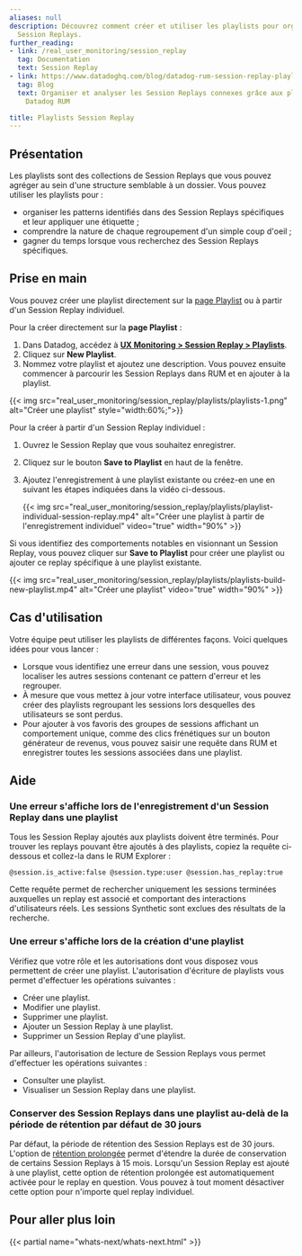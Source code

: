 ```yaml
---
aliases: null
description: Découvrez comment créer et utiliser les playlists pour organiser vos
  Session Replays.
further_reading:
- link: /real_user_monitoring/session_replay
  tag: Documentation
  text: Session Replay
- link: https://www.datadoghq.com/blog/datadog-rum-session-replay-playlists/
  tag: Blog
  text: Organiser et analyser les Session Replays connexes grâce aux playlists dans
    Datadog RUM

title: Playlists Session Replay
---
```


## Présentation

Les playlists sont des collections de Session Replays que vous pouvez agréger au sein d'une structure semblable à un dossier. Vous pouvez utiliser les playlists pour :

- organiser les patterns identifiés dans des Session Replays spécifiques et leur appliquer une étiquette ;
- comprendre la nature de chaque regroupement d'un simple coup d'oeil ;
- gagner du temps lorsque vous recherchez des Session Replays spécifiques.

## Prise en main

Vous pouvez créer une playlist directement sur la [page Playlist][1] ou à partir d'un Session Replay individuel.

Pour la créer directement sur la **page Playlist** :

1. Dans Datadog, accédez à [**UX Monitoring > Session Replay > Playlists**][1].
2. Cliquez sur **New Playlist**.
3. Nommez votre playlist et ajoutez une description. Vous pouvez ensuite commencer à parcourir les Session Replays dans RUM et en ajouter à la playlist.

{{< img src="real_user_monitoring/session_replay/playlists/playlists-1.png" alt="Créer une playlist" style="width:60%;">}}

Pour la créer à partir d'un Session Replay individuel :

1. Ouvrez le Session Replay que vous souhaitez enregistrer.
2. Cliquez sur le bouton **Save to Playlist** en haut de la fenêtre.
3. Ajoutez l'enregistrement à une playlist existante ou créez-en une en suivant les étapes indiquées dans la vidéo ci-dessous.

   {{< img src="real_user_monitoring/session_replay/playlists/playlist-individual-session-replay.mp4" alt="Créer une playlist à partir de l'enregistrement individuel" video="true" width="90%" >}}

Si vous identifiez des comportements notables en visionnant un Session Replay, vous pouvez cliquer sur **Save to Playlist** pour créer une playlist ou ajouter ce replay spécifique à une playlist existante.

{{< img src="real_user_monitoring/session_replay/playlists/playlists-build-new-playlist.mp4" alt="Créer une playlist" video="true" width="90%" >}}

## Cas d'utilisation

Votre équipe peut utiliser les playlists de différentes façons. Voici quelques idées pour vous lancer :

- Lorsque vous identifiez une erreur dans une session, vous pouvez localiser les autres sessions contenant ce pattern d'erreur et les regrouper.
- À mesure que vous mettez à jour votre interface utilisateur, vous pouvez créer des playlists regroupant les sessions lors desquelles des utilisateurs se sont perdus.
- Pour ajouter à vos favoris des groupes de sessions affichant un comportement unique, comme des clics frénétiques sur un bouton générateur de revenus, vous pouvez saisir une requête dans RUM et enregistrer toutes les sessions associées dans une playlist.

## Aide

### Une erreur s'affiche lors de l'enregistrement d'un Session Replay dans une playlist

Tous les Session Replay ajoutés aux playlists doivent être terminés. Pour trouver les replays pouvant être ajoutés à des playlists, copiez la requête ci-dessous et collez-la dans le RUM Explorer :

```@session.is_active:false @session.type:user @session.has_replay:true```

Cette requête permet de rechercher uniquement les sessions terminées auxquelles un replay est associé et comportant des interactions d'utilisateurs réels. Les sessions Synthetic sont exclues des résultats de la recherche.

### Une erreur s'affiche lors de la création d'une playlist
Vérifiez que votre rôle et les autorisations dont vous disposez vous permettent de créer une playlist. L'autorisation d'écriture de playlists vous permet d'effectuer les opérations suivantes :

- Créer une playlist.
- Modifier une playlist.
- Supprimer une playlist.
- Ajouter un Session Replay à une playlist.
- Supprimer un Session Replay d'une playlist.

Par ailleurs, l'autorisation de lecture de Session Replays vous permet d'effectuer les opérations suivantes :

- Consulter une playlist.
- Visualiser un Session Replay dans une playlist.

### Conserver des Session Replays dans une playlist au-delà de la période de rétention par défaut de 30 jours

Par défaut, la période de rétention des Session Replays est de 30 jours. L'option de [rétention prolongée][2] permet d'étendre la durée de conservation de certains Session Replays à 15 mois. Lorsqu'un Session Replay est ajouté à une playlist, cette option de rétention prolongée est automatiquement activée pour le replay en question. Vous pouvez à tout moment désactiver cette option pour n'importe quel replay individuel.

## Pour aller plus loin

{{< partial name="whats-next/whats-next.html" >}}

[1]: https://app.datadoghq.com/rum/replay/playlists
[2]: /fr/real_user_monitoring/session_replay/#retention
